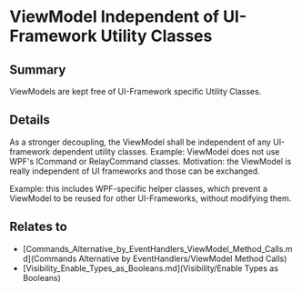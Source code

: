 # ViewModel Independent of UI-Framework Utility Classes

## Summary
ViewModels are kept free of UI-Framework specific Utility Classes.

## Details
As a stronger decoupling, the ViewModel shall be independent of any UI-framework dependent utility classes.
Example: ViewModel does not use WPF's ICommand or RelayCommand classes.
Motivation: the ViewModel is really independent of UI frameworks and those can be exchanged.

Example: this includes WPF-specific helper classes, which prevent a ViewModel to be reused for other UI-Frameworks, without modifying them.


## Relates to

* [Commands_Alternative_by_EventHandlers_ViewModel_Method_Calls.md](Commands Alternative by EventHandlers/ViewModel Method Calls)
* [Visibility_Enable_Types_as_Booleans.md](Visibility/Enable Types as Booleans)
